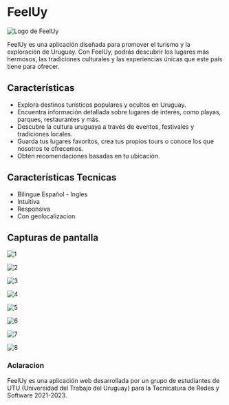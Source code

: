 # FeelUy

![Logo de FeelUy](https://res.cloudinary.com/dioeqw1za/image/upload/v1686693996/Imagenes%20para%20readme/logoFeelUy_aksada.png)

FeelUy es una aplicación diseñada para promover el turismo y la exploración de Uruguay. Con FeelUy, podrás descubrir los lugares más hermosos, las tradiciones culturales y las experiencias únicas que este país tiene para ofrecer.

## Características

- Explora destinos turísticos populares y ocultos en Uruguay.
- Encuentra información detallada sobre lugares de interés, como playas, parques, restaurantes y más.
- Descubre la cultura uruguaya a través de eventos, festivales y tradiciones locales.
- Guarda tus lugares favoritos, crea tus propios tours o conoce los que nosotros te ofrecemos.
- Obtén recomendaciones basadas en tu ubicación.

## Características Tecnicas

- Bilingue Español - Ingles
- Intuitiva
- Responsiva
- Con geolocalizacion

## Capturas de pantalla

![1](https://res.cloudinary.com/dioeqw1za/image/upload/v1686695108/Imagenes%20para%20readme/1d_pluplb.png)

![2](https://res.cloudinary.com/dioeqw1za/image/upload/v1686695108/Imagenes%20para%20readme/2d_ajeqgk.png)

![3](https://res.cloudinary.com/dioeqw1za/image/upload/v1686695108/Imagenes%20para%20readme/3d_harzsn.png)

![4](https://res.cloudinary.com/dioeqw1za/image/upload/v1686695109/Imagenes%20para%20readme/4d_dr20vu.png)

![5](https://res.cloudinary.com/dioeqw1za/image/upload/v1686695108/Imagenes%20para%20readme/1m_ocd7xb.png)

![6](https://res.cloudinary.com/dioeqw1za/image/upload/v1686695108/Imagenes%20para%20readme/2m_j2us9l.png)

![7](https://res.cloudinary.com/dioeqw1za/image/upload/v1686695108/Imagenes%20para%20readme/3m_iyklzq.png)

![8](https://res.cloudinary.com/dioeqw1za/image/upload/v1686695108/Imagenes%20para%20readme/4m_lpfxwt.png)


### Aclaracion
FeelUy es una aplicación web desarrollada por un grupo de estudiantes de UTU (Universidad del Trabajo del Uruguay) para la Tecnicatura de Redes y Software 2021-2023.
